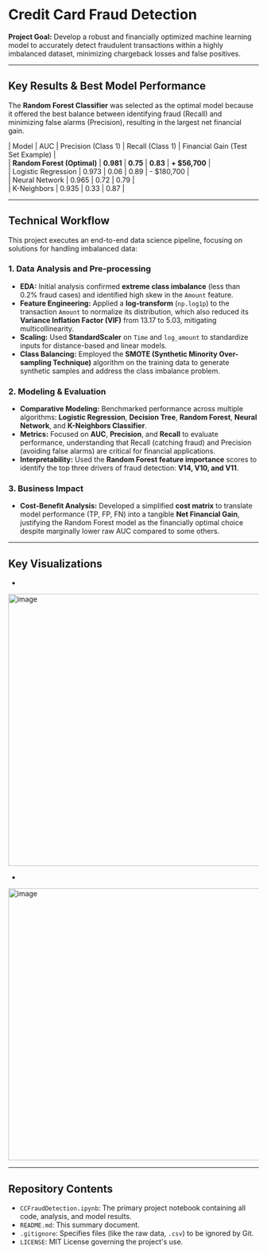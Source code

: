 # Credit Card Fraud Detection

**Project Goal:** Develop a robust and financially optimized machine learning model to accurately detect fraudulent transactions within a highly imbalanced dataset, minimizing chargeback losses and false positives.

---

## Key Results & Best Model Performance

The **Random Forest Classifier** was selected as the optimal model because it offered the best balance between identifying fraud (Recall) and minimizing false alarms (Precision), resulting in the largest net financial gain.  

| Model | AUC | Precision (Class 1) | Recall (Class 1) | Financial Gain (Test Set Example) |  
| **Random Forest (Optimal)** | **0.981** | **0.75** | **0.83** | **+ $56,700** |  
| Logistic Regression | 0.973 | 0.06 | 0.89 | - $180,700 |  
| Neural Network | 0.965 | 0.72 | 0.79 |  
| K-Neighbors | 0.935 | 0.33 | 0.87 |  

---

## Technical Workflow

This project executes an end-to-end data science pipeline, focusing on solutions for handling imbalanced data:

### 1. Data Analysis and Pre-processing
* **EDA:** Initial analysis confirmed **extreme class imbalance** (less than 0.2% fraud cases) and identified high skew in the `Amount` feature.
* **Feature Engineering:** Applied a **log-transform** (`np.log1p`) to the transaction `Amount` to normalize its distribution, which also reduced its **Variance Inflation Factor (VIF)** from 13.17 to 5.03, mitigating multicollinearity.
* **Scaling:** Used **StandardScaler** on `Time` and `log_amount` to standardize inputs for distance-based and linear models.
* **Class Balancing:** Employed the **SMOTE (Synthetic Minority Over-sampling Technique)** algorithm on the training data to generate synthetic samples and address the class imbalance problem.

### 2. Modeling & Evaluation
* **Comparative Modeling:** Benchmarked performance across multiple algorithms: **Logistic Regression**, **Decision Tree**, **Random Forest**, **Neural Network**, and **K-Neighbors Classifier**.
* **Metrics:** Focused on **AUC**, **Precision**, and **Recall** to evaluate performance, understanding that Recall (catching fraud) and Precision (avoiding false alarms) are critical for financial applications.
* **Interpretability:** Used the **Random Forest feature importance** scores to identify the top three drivers of fraud detection: **V14, V10, and V11**.

### 3. Business Impact
* **Cost-Benefit Analysis:** Developed a simplified **cost matrix** to translate model performance (TP, FP, FN) into a tangible **Net Financial Gain**, justifying the Random Forest model as the financially optimal choice despite marginally lower raw AUC compared to some others.

---

## Key Visualizations

* 

<img width="695" height="547" alt="image" src="https://github.com/user-attachments/assets/8d9c43c2-6d5c-4fdf-af16-b721db7f3aca" />


* 

<img width="695" height="547" alt="image" src="https://github.com/user-attachments/assets/40f36115-649c-4c3f-9387-34ca07ee7efa" />



---

## Repository Contents

* `CCFraudDetection.ipynb`: The primary project notebook containing all code, analysis, and model results.
* `README.md`: This summary document.
* `.gitignore`: Specifies files (like the raw data, `.csv`) to be ignored by Git.
* `LICENSE`: MIT License governing the project's use.
